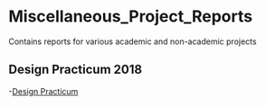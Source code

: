 # Miscellaneous_Project_Reports
Contains reports for various academic and non-academic projects

## Design Practicum 2018
-[Design Practicum](https://github.com/neelotpal-d/Miscellaneous_Project_Reports/blob/master/design_practicum.pdf)

